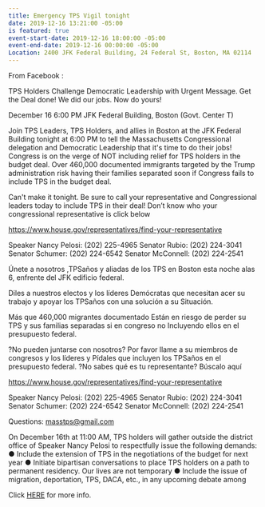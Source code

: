 ```yaml
---
title: Emergency TPS Vigil tonight
date: 2019-12-16 13:21:00 -05:00
is featured: true
event-start-date: 2019-12-16 18:00:00 -05:00
event-end-date: 2019-12-16 00:00:00 -05:00
Location: 2400 JFK Federal Building, 24 Federal St, Boston, MA 02114
---
```


From Facebook :

TPS Holders Challenge Democratic Leadership with Urgent Message. Get the Deal done! We did our jobs. Now do yours!

December 16
6:00 PM
JFK Federal Building, Boston (Govt. Center T)

Join TPS Leaders, TPS Holders, and allies in Boston at the JFK Federal Building tonight at 6:00 PM to tell the Massachusetts Congressional delegation and Democratic Leadership that it's time to do their jobs! Congress is on the verge of NOT including relief for TPS holders in the budget deal. Over 460,000 documented immigrants targeted by the Trump administration risk having their families separated soon if Congress fails to include TPS in the budget deal.

Can't make it tonight. Be sure to call your representative and Congressional leaders today to include TPS in their deal! 
Don’t know who your congressional representative is click below 

https://www.house.gov/representatives/find-your-representative

Speaker Nancy Pelosi: (202) 225-4965 
Senator Rubio: (202) 224-3041 
Senator Schumer: (202) 224-6542 
Senator McConnell: (202) 224-2541


Únete a nosotros ,TPSaños y aliadas de los TPS en Boston esta noche alas 6, enfrente del JFK edificio federal. 

Diles a nuestros electos y los líderes Demócratas que necesitan acer su trabajo y apoyar los TPSaños con una solución a su Situación. 

Más que 460,000 migrantes documentado Están en riesgo de perder su TPS y sus familias separadas si en congreso no  Incluyendo ellos en el presupuesto federal. 

?No pueden juntarse con nosotros?  Por favor llame a su miembros de congresos y los líderes y Pídales que incluyen los TPSaños en el presupuesto federal. 
?No sabes qué es tu representante?
Búscalo aquí 

https://www.house.gov/representatives/find-your-representative

Speaker Nancy Pelosi: (202) 225-4965 
Senator Rubio: (202) 224-3041 
Senator Schumer: (202) 224-6542 
Senator McConnell: (202) 224-2541

Questions: masstps@gmail.com

On December 16th at 11:00 AM, TPS holders will gather outside the district office of Speaker Nancy Pelosi to respectfully issue the following demands:
● Include the extension of TPS in the negotiations of the budget for next year
● Initiate bipartisan conversations to place TPS holders on a path to permanent residency.
Our lives are not temporary
● Include the issue of migration, deportation, TPS, DACA, etc., in any upcoming debate among

Click [HERE](https://facebook.com/events/1160815300790026/?ti=icl) for more info. 